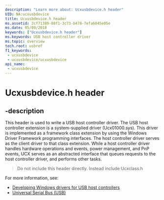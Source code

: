 ```yaml
---
description: "Learn more about: Ucxusbdevice.h header"
UID: NA:ucxusbdevice
title: Ucxusbdevice.h header
ms.assetid: 2cf71389-08f1-3c73-b478-7efa6045e05e
ms.date: 05/09/2018
keywords: ["Ucxusbdevice.h header"]
ms.keywords: USB host controller driver
ms.topic: overview
tech.root: usbref
f1_keywords:
 - ucxusbdevice
 - ucxusbdevice/ucxusbdevice
api_name:
 - ucxusbdevice
---
```


# Ucxusbdevice.h header


## -description

This header is used to write a USB host controller driver. The USB host controller extension is a system-supplied driver (Ucx01000.sys). This driver is implemented as a framework class extension by using the Windows Driver Framework programming interfaces. The host controller driver serves as the client driver to that class extension. While a host controller driver handles hardware operations and events, power management, and PnP events, UCX serves as an abstracted interface that queues requests to the host controller driver, and performs other tasks.

> Do not include this header directly. Instead include Ucxclass.h

For more information, see:

- [Developing Windows drivers for USB host controllers](/windows-hardware/drivers/usbcon/developing-windows-drivers-for-usb-host-controllers)
- [Universal Serial Bus (USB)](../_usbref/index.md)

